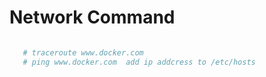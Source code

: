 # Network Command

```bash

   # traceroute www.docker.com
   # ping www.docker.com  add ip addcress to /etc/hosts
   
```